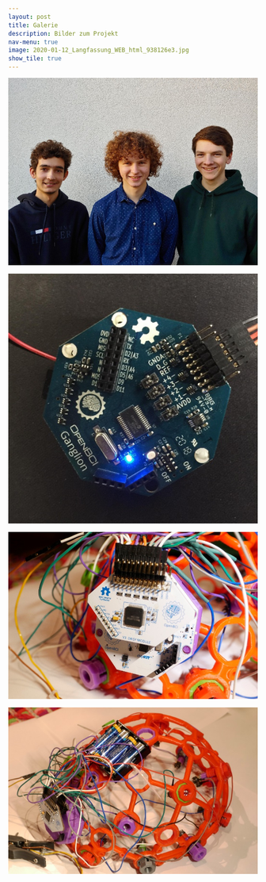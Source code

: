 ```yaml
---
layout: post
title: Galerie
description: Bilder zum Projekt
nav-menu: true
image: 2020-01-12_Langfassung_WEB_html_938126e3.jpg
show_tile: true
---
```

 
![](2020-01-12_Langfassung_WEB_html_9cb785b0.jpg)
 
![](2020-01-12_Langfassung_WEB_html_938126e3.jpg)
 
![](2020-01-12_Langfassung_WEB_html_e60dad19.jpg)

![](2020-01-12_Langfassung_WEB_html_f7351819.jpg)